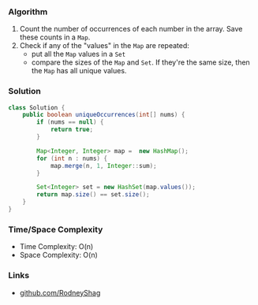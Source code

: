 ### Algorithm

1. Count the number of occurrences of each number in the array. Save these counts in a `Map`.
1. Check if any of the "values" in the `Map` are repeated:
    - put all the `Map` values in a `Set`
    - compare the sizes of the `Map` and `Set`. If they're the same size, then the `Map` has all unique values.

### Solution

```java
class Solution {
    public boolean uniqueOccurrences(int[] nums) {
        if (nums == null) {
            return true;
        }

        Map<Integer, Integer> map =  new HashMap();
        for (int n : nums) {
            map.merge(n, 1, Integer::sum);
        }

        Set<Integer> set = new HashSet(map.values());
        return map.size() == set.size();
    }
}
```

### Time/Space Complexity

-  Time Complexity: O(n)
- Space Complexity: O(n)

### Links

- [github.com/RodneyShag](https://github.com/RodneyShag)

